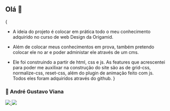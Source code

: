 ## Olá 👋

   {
   * A ideia do projeto é colocar em prática todo o meu conhecimento adquirido no curso de web 
   Design da Origamid.

   * Além de colocar meus conhecimentos em prova, também pretendo colocar ele no ar e poder administar ele através de um cms. 

   * Ele foi construindo a partir de html, css e js. As features que acrescentei para poder me auxilixar na construção do site são as de grid-css, normalize-css, reset-css, além do plugin de animação feito com js. Todos eles foram adquiridos através do github. 
   }


### 👦 André Gustavo Viana ### 

<a href="https://www.instagram.com/andre_gust_viana/">
<img src="https://img.shields.io/badge/Instagram-E4405F?style=for-the-badge&logo=instagram&logoColor=white" />
</a>
<a href="https://www.facebook.com/andre.dapper.121">
<img src="https://img.shields.io/badge/Facebook-1877F2?style=for-the-badge&logo=facebook&logoColor=white" />
</a>